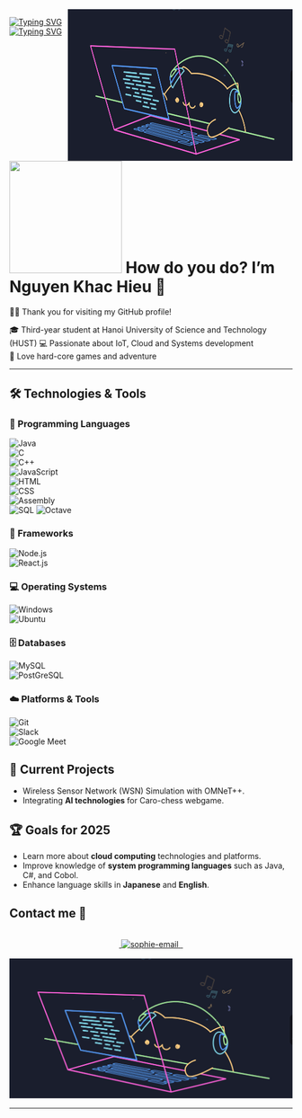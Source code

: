 <a target="_blank" align="center">
  <img align="right" top="500" height="270" width="400" alt="GIF" src="https://github.com/SophieNguyen113/SophieNguyen113/blob/main/Sophie%20Nguyen%20-%20CatCat.gif">
  
</a>

[![Typing SVG](https://readme-typing-svg.herokuapp.com?duration=6500&color=00FFFF&background=00000000&width=500&height=120&lines=++Hello!+I'm+Nguyen+Khac+Hieu+🦈)](https://git.io/typing-svg)
[![Typing SVG](https://readme-typing-svg.herokuapp.com?duration=6500&color=00FFFF&background=00000000&width=500&height=120&lines=++Nice+to+meet+you+🌊)](https://git.io/typing-svg)

# <a href="https://github.com/mcgee12310"><img src="https://wallpapercave.com/w/wp14352563.jpg" width="200px" height="200px" alt=""></a> How do you do? I’m Nguyen Khac Hieu 🦈

🙋‍♂️ Thank you for visiting my GitHub profile! 

🎓 Third-year student at Hanoi University of Science and Technology  (HUST)
💻 Passionate about IoT, Cloud and Systems development  
🚀 Love hard-core games and adventure

<hr>

## 🛠️ Technologies & Tools

### 📄 Programming Languages  
![Java](https://img.shields.io/badge/Java-007396?style=for-the-badge&logo=java&logoColor=white)  
![C](https://img.shields.io/badge/C-00599C?style=for-the-badge&logo=c&logoColor=white)  
![C++](https://img.shields.io/badge/C++-00599C?style=for-the-badge&logo=cplusplus&logoColor=white)  
![JavaScript](https://img.shields.io/badge/JavaScript-F7DF1E?style=for-the-badge&logo=javascript&logoColor=black)  
![HTML](https://img.shields.io/badge/HTML5-E34F26?style=for-the-badge&logo=html5&logoColor=white)  
![CSS](https://img.shields.io/badge/CSS3-1572B6?style=for-the-badge&logo=css3&logoColor=white)  
![Assembly](https://img.shields.io/badge/Assembly-555555?style=for-the-badge)  
![SQL](https://img.shields.io/badge/-SQL-000?&logo=MySQL&logoColor=4479A1) 
![Octave](https://img.shields.io/badge/Octave-003366?style=for-the-badge&logo=gnu&logoColor=white)  

### 🧩 Frameworks  
![Node.js](https://img.shields.io/badge/Node.js-339933?style=for-the-badge&logo=nodedotjs&logoColor=white)  
![React.js](https://img.shields.io/badge/React-20232A?style=for-the-badge&logo=react&logoColor=61DAFB)   

### 💻 Operating Systems  
![Windows](https://img.shields.io/badge/Windows-0078D6?style=for-the-badge&logo=windows&logoColor=white)  
![Ubuntu](https://img.shields.io/badge/Ubuntu-E95420?style=for-the-badge&logo=ubuntu&logoColor=white)  

### 🗄️ Databases  
![MySQL](https://img.shields.io/badge/MySQL-4479A1?style=for-the-badge&logo=mysql&logoColor=white)  
![PostGreSQL](https://img.shields.io/badge/postgresql-4169e1?style=for-the-badge&logo=postgresql&logoColor=white)  

### ☁️ Platforms & Tools  
![Git](https://img.shields.io/badge/Git-F05032?style=for-the-badge&logo=git&logoColor=white)  
![Slack](https://img.shields.io/badge/Slack-4A154B?style=for-the-badge&logo=slack&logoColor=white)  
![Google Meet](https://img.shields.io/badge/Google_Meet-00897B?style=for-the-badge&logo=googlemeet&logoColor=white)  

## 🌱 Current Projects
- Wireless Sensor Network (WSN) Simulation with OMNeT++.
- Integrating **AI technologies** for Caro-chess webgame.
  
## 🏆 Goals for 2025
- Learn more about **cloud computing** technologies and platforms.  
- Improve knowledge of **system programming languages** such as Java, C#, and Cobol.  
- Enhance language skills in **Japanese** and **English**.  

## Contact me 🌻

<br>
<div align="center">
  <a href="https://www.facebook.com/hieu.nguyenkhac.5621/" target="_blank"  rel="noopener noreferrer">
    <img src="https://img.icons8.com/?size=100&id=118555&format=png&color=000000" alt="" />
  </a>
  <a href="mailto:hieubinbom@gmail.com" target="top" rel="noopener noreferrer">
  <img src="https://img.icons8.com/bubbles/100/000000/gmail-new.png" alt="sophie-email"/>
  </a>
  <a href="https://sun-xseeds.slack.com/team/U07K8UYE743" target="_blank"  rel="noopener noreferrer">
    <img src="https://img.icons8.com/?size=100&id=GlTHCtTcectL&format=png&color=000000" alt="" />
  </a>
  <a href="https://github.com/mcgee12310" target="_blank"  rel="noopener noreferrer">
    <img src="https://img.icons8.com/?size=100&id=118553&format=png&color=000000" alt="" />
  </a>
</div>

<br>

<img src="https://github.com/SophieNguyen113/SophieNguyen113/blob/main/Sophie%20Nguyen%20-%20CatCat.gif" title="CatCat" alt="CatCat">

<br>

-----
